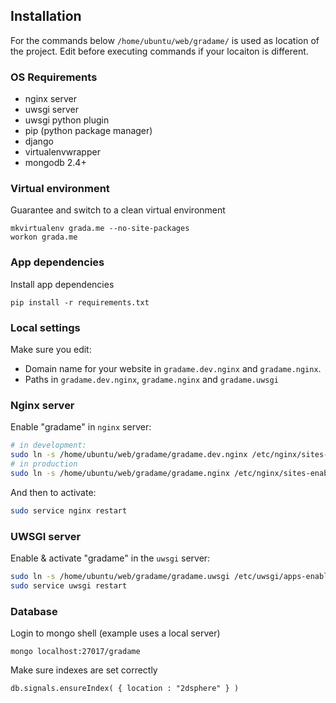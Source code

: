 
## Installation

For the commands below `/home/ubuntu/web/gradame/` is used as location of the project. Edit before executing commands
if your locaiton is different.

### OS Requirements
 - nginx server
 - uwsgi server
 - uwsgi python plugin
 - pip (python package manager)
 - django
 - virtualenvwrapper
 - mongodb 2.4+

### Virtual environment

Guarantee and switch to a clean virtual environment
```
mkvirtualenv grada.me --no-site-packages
workon grada.me
```
### App dependencies

Install app dependencies
```
pip install -r requirements.txt
```

### Local settings

Make sure you edit:

 - Domain name for your website in `gradame.dev.nginx` and `gradame.nginx`.
 - Paths in `gradame.dev.nginx`, `gradame.nginx` and `gradame.uwsgi`

### Nginx server

Enable "gradame" in `nginx` server:
```sh
# in development:
sudo ln -s /home/ubuntu/web/gradame/gradame.dev.nginx /etc/nginx/sites-enabled/
# in production
sudo ln -s /home/ubuntu/web/gradame/gradame.nginx /etc/nginx/sites-enabled/
```

And then to activate:
```sh
sudo service nginx restart
```
### UWSGI server

Enable & activate "gradame" in the `uwsgi` server:
```sh
sudo ln -s /home/ubuntu/web/gradame/gradame.uwsgi /etc/uwsgi/apps-enabled/gradame.ini
sudo service uwsgi restart
```

### Database
Login to mongo shell (example uses a local server)

```
mongo localhost:27017/gradame
```

Make sure indexes are set correctly
```
db.signals.ensureIndex( { location : "2dsphere" } )
